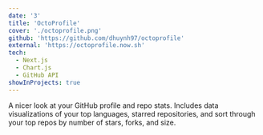```yaml
---
date: '3'
title: 'OctoProfile'
cover: './octoprofile.png'
github: 'https://github.com/dhuynh97/octoprofile'
external: 'https://octoprofile.now.sh'
tech:
  - Next.js
  - Chart.js
  - GitHub API
showInProjects: true
---
```


A nicer look at your GitHub profile and repo stats. Includes data visualizations of your top languages, starred repositories, and sort through your top repos by number of stars, forks, and size.

